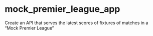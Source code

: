 # mock_premier_league_app
Create an API that serves the latest scores of fixtures of matches in a “Mock Premier League”
